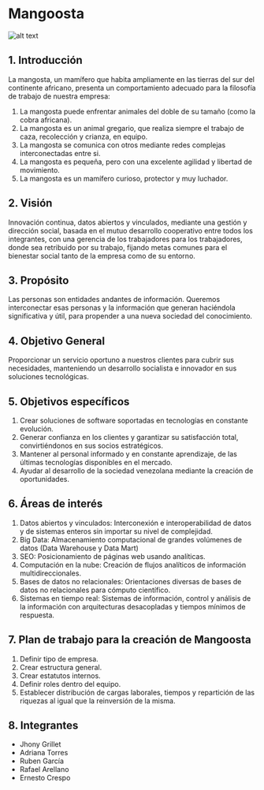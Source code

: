 # Mangoosta

![alt text](http://4.bp.blogspot.com/-uyluRoC-Z0A/T0L9xfyOn0I/AAAAAAAABEw/KgTiLUuDGgU/s1600/MUCHAS.jpg)

## 1. Introducción

La mangosta, un mamífero que habita ampliamente en las tierras del sur del continente africano, presenta un comportamiento adecuado para la filosofía de trabajo de nuestra empresa:

1. La mangosta puede enfrentar animales del doble de su tamaño (como la cobra africana).
2. La mangosta es un animal gregario, que realiza siempre el trabajo de caza, recolección y crianza, en equipo.
3. La mangosta se comunica con otros mediante redes complejas interconectadas entre si.
4. La mangosta es pequeña, pero con una excelente agilidad y libertad de movimiento.
5. La mangosta es un mamífero curioso, protector y muy luchador.

## 2. Visión

Innovación continua, datos abiertos y vinculados, mediante una gestión y dirección social, basada en el mutuo desarrollo cooperativo entre todos los integrantes, con una gerencia de los trabajadores para los trabajadores, donde sea retribuido por su trabajo, fijando metas comunes para el bienestar social tanto de la empresa como de su entorno.

## 3. Propósito

Las personas son entidades andantes de información. Queremos interconectar esas personas y la información que generan haciéndola significativa y útil, para propender a una nueva sociedad del conocimiento.

## 4. Objetivo General

Proporcionar un servicio oportuno a nuestros clientes para cubrir sus necesidades, manteniendo un desarrollo socialista e innovador en sus soluciones tecnológicas.

## 5. Objetivos específicos

1. Crear soluciones de software soportadas en tecnologías en constante evolución.
2. Generar confianza en los clientes y garantizar su satisfacción total, convirtiéndonos en sus socios estratégicos.
3. Mantener al personal informado y en constante aprendizaje, de las últimas tecnologías disponibles en el mercado.
4. Ayudar al desarrollo de la sociedad venezolana mediante la creación de oportunidades.

## 6. Áreas de interés

1. Datos abiertos y vinculados: Interconexión e interoperabilidad de datos y de sistemas enteros sin importar su nivel de complejidad.
2. Big Data: Almacenamiento computacional de grandes volúmenes de datos (Data Warehouse y Data Mart)
3. SEO: Posicionamiento de páginas web usando analíticas.
4. Computación en la nube: Creación de flujos analíticos de información multidireccionales.
5. Bases de datos no relacionales: Orientaciones diversas de bases de datos no relacionales para cómputo científico.
6. Sistemas en tiempo real: Sistemas de información, control y análisis de la información con arquitecturas desacopladas y tiempos mínimos de respuesta.

## 7. Plan de trabajo para la creación de Mangoosta
1. Definir tipo de empresa.
2. Crear estructura general.
3. Crear estatutos internos.
4. Definir roles dentro del equipo.
5. Establecer distribución de cargas laborales, tiempos y repartición de las riquezas al igual que la reinversión de la misma.

## 8. Integrantes

* Jhony Grillet
* Adriana Torres
* Ruben García
* Rafael Arellano
* Ernesto Crespo 

